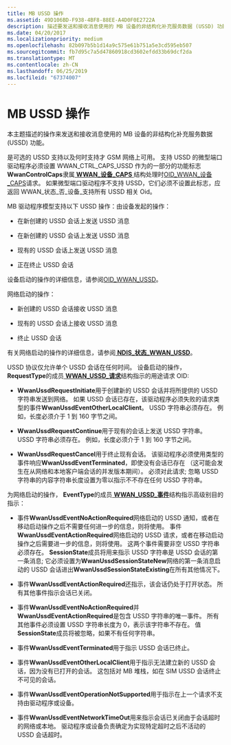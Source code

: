 ```yaml
---
title: MB USSD 操作
ms.assetid: 49D106BD-F938-4BF8-88EE-A4D0F0E2722A
description: 描述要发送和接收消息使用的 MB 设备的非结构化补充服务数据 (USSD) 功能的操作
ms.date: 04/20/2017
ms.localizationpriority: medium
ms.openlocfilehash: 82b097b5b1d14a9c575e61b751a5e3cd595eb507
ms.sourcegitcommit: fb7d95c7a5d47860918cd3602efdd33b69dcf2da
ms.translationtype: MT
ms.contentlocale: zh-CN
ms.lasthandoff: 06/25/2019
ms.locfileid: "67374007"
---
```

# <a name="mb-ussd-operations"></a>MB USSD 操作


本主题描述的操作来发送和接收消息使用的 MB 设备的非结构化补充服务数据 (USSD) 功能。

是可选的 USSD 支持以及何时支持才 GSM 网络上可用。 支持 USSD 的微型端口驱动程序必须设置 WWAN\_CTRL\_CAPS\_USSD 作为的一部分的功能标志**WwanControlCaps**隶属[ **WWAN\_设备\_CAPS** ](https://docs.microsoft.com/windows-hardware/drivers/ddi/content/wwan/ns-wwan-_wwan_device_caps)结构处理时[OID\_WWAN\_设备\_CAPS](https://docs.microsoft.com/windows-hardware/drivers/network/oid-wwan-device-caps)请求。 如果微型端口驱动程序不支持 USSD，它们必须不设置此标志，应返回 WWAN\_状态\_否\_设备\_支持所有 USSD 相关 Oid。

MB 驱动程序模型支持以下 USSD 操作：由设备发起的操作：

-   在新创建的 USSD 会话上发送 USSD 消息

-   在新创建的 USSD 会话上发送 USSD 消息

-   现有的 USSD 会话上发送 USSD 消息

-   正在终止 USSD 会话

设备启动的操作的详细信息，请参阅[OID\_WWAN\_USSD](https://docs.microsoft.com/windows-hardware/drivers/network/oid-wwan-ussd)。

网络启动的操作：

-   新创建的 USSD 会话接收 USSD 消息

-   现有的 USSD 会话上接收 USSD 消息

-   终止 USSD 会话

有关网络启动的操作的详细信息，请参阅[ **NDIS\_状态\_WWAN\_USSD**](https://docs.microsoft.com/windows-hardware/drivers/network/ndis-status-wwan-ussd)。

USSD 协议仅允许单个 USSD 会话在任何时间。 设备启动的操作， **RequestType**的成员[ **WWAN\_USSD\_请求**](https://docs.microsoft.com/windows-hardware/drivers/ddi/content/wwan/ns-wwan-_wwan_ussd_request)结构指示的用途请求 OID:

-   **WwanUssdRequestInitiate**用于创建新的 USSD 会话并将所提供的 USSD 字符串发送到网络。 如果 USSD 会话已存在，该驱动程序必须失败的请求类型的事件**WwanUssdEventOtherLocalClient**。 USSD 字符串必须存在。 例如，长度必须介于 1 到 160 字节之间。

-   **WwanUssdRequestContinue**用于现有的会话上发送 USSD 字符串。 USSD 字符串必须存在。 例如，长度必须介于 1 到 160 字节之间。

-   **WwanUssdRequestCancel**用于终止现有会话。 该驱动程序必须使用类型的事件响应**WwanUssdEventTerminated**，即使没有会话已存在 （这可能会发生在从网络和本地客户端会话的并发版本期间）。 必须对此请求; 忽略 USSD 字符串的内容字符串长度设置为零以指示不不存在任何 USSD 字符串。

为网络启动的操作， **EventType**的成员[ **WWAN\_USSD\_事件**](https://docs.microsoft.com/windows-hardware/drivers/ddi/content/wwan/ns-wwan-_wwan_ussd_event)结构指示高级别目的指示：

-   事件**WwanUssdEventNoActionRequired**网络启动的 USSD 通知，或者在移动启动操作之后不需要任何进一步的信息，则将使用。 事件**WwanUssdEventActionRequired**网络启动的 USSD 请求，或者在移动启动操作之后需要进一步的信息，则将使用。 这两个事件需要非空 USSD 字符串必须存在。 **SessionState**成员将用来指示 USSD 字符串是 USSD 会话的第一条消息; 它必须设置为**WwanUssdSessionStateNew**网络的第一条消息启动的 USSD 会话进出**WwanUssdSessionStateExisting**在所有其他情况下。

-   事件**WwanUssdEventActionRequired**还指示，该会话仍处于打开状态。 所有其他事件指示会话已关闭。

-   事件**WwanUssdEventNoActionRequired**并**WwanUssdEventActionRequired**是包含 USSD 字符串的唯一事件。 所有其他事件必须设置 USSD 字符串长度为 0，表示该字符串不存在。 值**SessionState**成员将被忽略，如果不有任何字符串。

-   事件**WwanUssdEventTerminated**用于指示 USSD 会话已终止。

-   事件**WwanUssdEventOtherLocalClient**用于指示无法建立新的 USSD 会话，因为没有已打开的会话。 这包括对 MB 堆栈，如在 SIM USSD 会话终止不可见的会话。

-   事件**WwanUssdEventOperationNotSupported**用于指示在上一个请求不支持由驱动程序或设备。

-   事件**WwanUssdEventNetworkTimeOut**用来指示会话已关闭由于会话超时的网络或本地。 驱动程序或设备负责确定为实现特定超时之后不活动的 USSD 会话超时。

 

 





